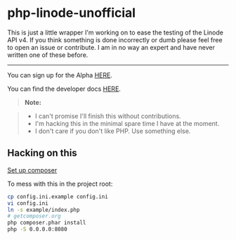 php-linode-unofficial
===================


This is just a little wrapper I'm working on to ease the testing of the Linode API v4. If
you think something is done incorrectly or dumb please feel free to open an issue or
contribute. I am in no way an expert and have never written one of these before.

----------

You can sign up for the Alpha [HERE](https://alpha.linode.com/).

You can find the developer docs [HERE](https://developers.linode.com/).


> **Note:**

> - I can't promise I'll finish this without contributions.
> - I'm hacking this in the minimal spare time I have at the moment.
> - I don't care if you don't like PHP. Use something else.

Hacking on this
-------

[Set up composer](https://getcomposer.org/doc/01-basic-usage.md)

To mess with this in the project root:

```bash
cp config.ini.example config.ini
vi config.ini
ln -s example/index.php
# getcomposer.org
php composer.phar install
php -S 0.0.0.0:8080
```
